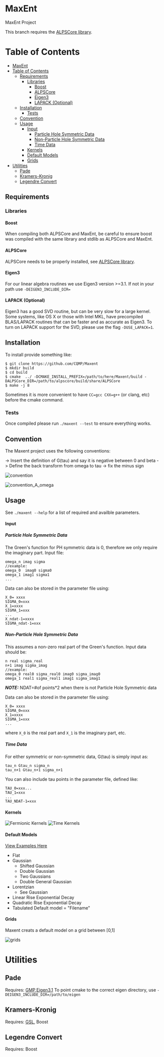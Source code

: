 MaxEnt
======

MaxEnt Project

This branch requires the [ALPSCore library](https://github.com/ALPSCore/ALPSCore). 

Table of Contents
=================
  * [MaxEnt](#maxent)
  * [Table of Contents](#table-of-contents)
    * [Requirements](#requirements)
      * [Libraries](#libraries)
        * [Boost](#boost)
        * [ALPSCore](#alpscore)
        * [Eigen3](#eigen3)
        * [LAPACK (Optional)](#lapack-optional)
    * [Installation](#installation)
      * [Tests](#tests)
    * [Convention](#convention)
    * [Usage](#usage)
        * [Input](#input)
          * [Particle Hole Symmetric Data](#particle-hole-symmetric-data)
          * [Non-Particle Hole Symmetric Data](#non-particle-hole-symmetric-data)
          * [Time Data](#time-data)
        * [Kernels](#kernels)
        * [Default Models](#default-models)
        * [Grids](#grids)
  * [Utilities](#utilities)
    * [Pade](#pade)
    * [Kramers-Kronig](#kramers-kronig)
    * [Legendre Convert](#legendre-convert)

## Requirements

### Libraries

#### Boost
When compiling both ALPSCore and MaxEnt, be careful to ensure boost was compiled with the same library and stdlib as ALPSCore and MaxEnt.   

#### ALPSCore
ALPSCore needs to be properly installed, see [ALPSCore library](https://github.com/ALPSCore/ALPSCore).

#### Eigen3
For our linear algebra routines we use Eigen3 version >=3.1. If not in your path use `-DEIGEN3_INCLUDE_DIR=`

#### LAPACK (Optional)
Eigen3 has a good SVD routine, but can be very slow for a large kernel.
Some systems, like OS X or those with Intel MKL, have precompiled BLAS/LAPACK routines that can be faster and as accurate as Eigen3.
To turn on LAPACK support for the SVD, please use the flag `-DUSE_LAPACK=1`. 


## Installation
To install provide something like:
```
$ git clone https://github.com/CQMP/Maxent  
$ mkdir build  
$ cd build  
$ cmake  ../ -DCMAKE_INSTALL_PREFIX=/path/to/here/Maxent/build -DALPSCore_DIR=/path/to/alpscore/build/share/ALPSCore
$ make -j 8
```
Sometimes it is more convenient to have `CC=gcc CXX=g++` (or clang, etc) before the cmake command.

### Tests
Once compiled please run `./maxent --test`
to ensure everything works.  

## Convention
The Maxent project uses the following conventions:

-> Insert the definition of G(tau) and say it is negative between 0 and beta
-> Define the back transform from omega to tau
-> fix the minus sign

![convention](https://cloud.githubusercontent.com/assets/7354063/10056759/abc6d2f8-620a-11e5-9e13-2d867e7cb58d.png)

![convention_A_omega](https://cloud.githubusercontent.com/assets/7354063/10056184/0ce6afd4-6208-11e5-9bdd-556ae958857c.png)

## Usage
See `./maxent --help` for a list of required and availble parameters. 

#### Input
##### Particle Hole Symmetric Data
The Green's function for PH symmetric data is 0, therefore we only require the imaginary part.
Input file:
```
omega_n imag sigma
//example:
omega_0  imag0 sigma0
omega_1 imag1 sigma1
...
```
Data can also be stored in the parameter file using:
```
X_0= xxxx
SIGMA_0=xxx
X_1=xxxx
SIGMA_1=xxx
...
X_ndat-1=xxxx
SIGMA_ndat-1=xxx
```
##### Non-Particle Hole Symmetric Data
This assumes a non-zero real part of the Green's function. Input data should be:
```
n real sigma_real
n+1 imag sigma_imag
//example:
omega_0 real0 sigma_real0 imag0 sigma_imag0
omega_1 real1 sigma_real1 imag1 sigma_imag1
```
**_NOTE:_** NDAT=#of points*2 when there is not Particle Hole Symmetric data  

Data can also be stored in the parameter file using:
```
X_0= xxxx
SIGMA_0=xxx
X_1=xxxx
SIGMA_1=xxx
...
```
where `X_0` is the real part and `X_1` is the imaginary part, etc.
##### Time Data
For either symmetric or non-symmetric data, G(tau) is simply input as:
```
tau_n Gtau_n sigma_n
tau_n+1 Gtau_n+1 sigma_n+1
```
You can also include tau points in the parameter file, defined like:
 ```
 TAU_0=xxx...
 TAU_1=xxx
 ...
 TAU_NDAT-1=xxx
 ```
#### Kernels
![Fermionic Kernels](https://cloud.githubusercontent.com/assets/7354063/9636753/26aec800-516b-11e5-9309-02ffaaef9446.png)
![Time Kernels](https://cloud.githubusercontent.com/assets/7354063/8755770/57c4ab3e-2c9b-11e5-98a3-1a073d67ee34.png)

#### Default Models
[View Examples Here](examples/default_models.pdf)
* Flat
* Gaussian
  * Shifted Gaussian
  * Double Gaussian
  * Two Gaussians
  * Double General Gaussian
* Lorentzian
  * See Gaussian
* Linear Rise Exponential Decay
* Quadratic Rise Exponential Decay
* Tabulated Default model = "Filename"

#### Grids
Maxent creats a default model on a grid between [0,1]

![grids](https://cloud.githubusercontent.com/assets/7354063/8681331/cb2b0852-2a34-11e5-9485-08c8c6a68274.png)
  

# Utilities
## Pade
Requires: [GMP](https://gmplib.org/),[Eigen3.1](http://eigen.tuxfamily.org/index.php?title=Main_Page)
To point cmake to the correct eigen directory, use `-DEIGEN3_INCLUDE_DIR=/path/to/eigen` 
## Kramers-Kronig
Requires: [GSL](http://www.gnu.org/software/gsl/), Boost
## Legendre Convert
Requires: Boost
